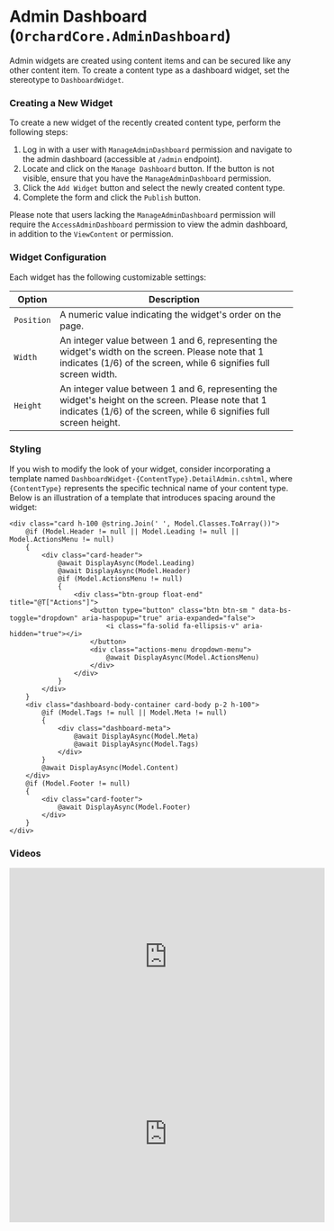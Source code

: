 # Admin Dashboard (`OrchardCore.AdminDashboard`)

Admin widgets are created using content items and can be secured like any other content item. To create a content type as a dashboard widget, set the stereotype to `DashboardWidget`.

### Creating a New Widget

To create a new widget of the recently created content type, perform the following steps:

1. Log in with a user with `ManageAdminDashboard` permission and navigate to the admin dashboard (accessible at `/admin` endpoint).
2. Locate and click on the `Manage Dashboard` button. If the button is not visible, ensure that you have the `ManageAdminDashboard` permission.
3. Click the `Add Widget` button and select the newly created content type.
4. Complete the form and click the `Publish` button.

Please note that users lacking the `ManageAdminDashboard` permission will require the `AccessAdminDashboard` permission to view the admin dashboard, in addition to the `ViewContent` or permission.

### Widget Configuration

Each widget has the following customizable settings:

| Option    | Description                                                   |
| --------- | ------------------------------------------------------------- |
| `Position`| A numeric value indicating the widget's order on the page.    |
| `Width`   | An integer value between 1 and 6, representing the widget's width on the screen. Please note that 1 indicates (1/6) of the screen, while 6 signifies full screen width. |
| `Height`  | An integer value between 1 and 6, representing the widget's height on the screen. Please note that 1 indicates (1/6) of the screen, while 6 signifies full screen height. |

### Styling

If you wish to modify the look of your widget, consider incorporating a template named `DashboardWidget-{ContentType}.DetailAdmin.cshtml`, where `{ContentType}` represents the specific technical name of your content type. Below is an illustration of a template that introduces spacing around the widget:

```
<div class="card h-100 @string.Join(' ', Model.Classes.ToArray())">
    @if (Model.Header != null || Model.Leading != null || Model.ActionsMenu != null)
    {
        <div class="card-header">
            @await DisplayAsync(Model.Leading)
            @await DisplayAsync(Model.Header)
            @if (Model.ActionsMenu != null)
            {
                <div class="btn-group float-end" title="@T["Actions"]">
                    <button type="button" class="btn btn-sm " data-bs-toggle="dropdown" aria-haspopup="true" aria-expanded="false">
                        <i class="fa-solid fa-ellipsis-v" aria-hidden="true"></i>
                    </button>
                    <div class="actions-menu dropdown-menu">
                        @await DisplayAsync(Model.ActionsMenu)
                    </div>
                </div>
            }
        </div>
    }
    <div class="dashboard-body-container card-body p-2 h-100">
        @if (Model.Tags != null || Model.Meta != null)
        {
            <div class="dashboard-meta">
                @await DisplayAsync(Model.Meta)
                @await DisplayAsync(Model.Tags)
            </div>
        }
        @await DisplayAsync(Model.Content)
    </div>
    @if (Model.Footer != null)
    {
        <div class="card-footer">
            @await DisplayAsync(Model.Footer)
        </div>
    }
</div>
```

### Videos

<iframe width="560" height="315" src="https://www.youtube-nocookie.com/embed/MQuiXEnyEBw" frameborder="0" allow="accelerometer; autoplay; encrypted-media; gyroscope; picture-in-picture" allowfullscreen></iframe>

<iframe width="560" height="315" src="https://www.youtube-nocookie.com/embed/c7aiCPi2-BM" frameborder="0" allow="accelerometer; autoplay; encrypted-media; gyroscope; picture-in-picture" allowfullscreen></iframe>
